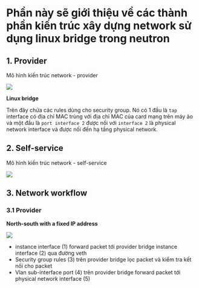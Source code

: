 # Phần này sẽ giới thiệu về các thành phần kiến trúc xây dựng network sử dụng linux bridge trong neutron

## 1. Provider

Mô hình kiến trúc network - provider

<img src="https://i.imgur.com/4muye9u.png">

**Linux bridge**

Trên đây chứa các rules dùng cho security group. Nó có 1 đầu là `tap` interface có địa chỉ MAC trùng với địa chỉ MAC của card mạng trên máy ảo và một đầu là `port interface 2` được nối với `interface 2` là physical network interface và được nối đến hạ tầng physical network.

## 2. Self-service

Mô hình kiến trúc network - self-service 

<img src="https://i.imgur.com/ydsas3H.png">

## 3. Network workflow

### 3.1 Provider

**North-south with a fixed IP address**

<img src="https://i.imgur.com/xZq92ub.png">

- instance interface (1) forward packet tới provider bridge instance interface (2) qua đường veth
- Security group rules (3) trên provider bridge lọc packet và kiểm tra kết nối cho packet
- Vlan sub-interface port (4) trên provider bridge forward packet tới physical network interface (5)
